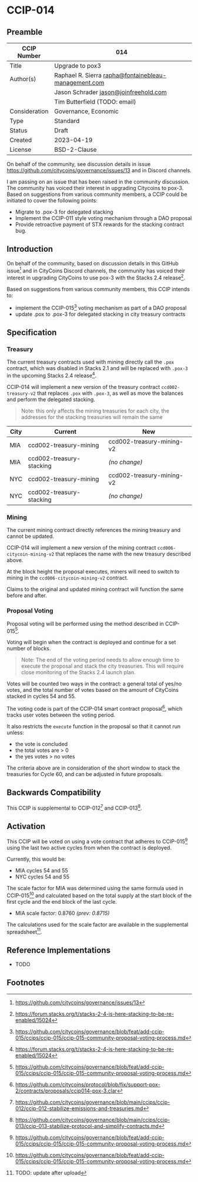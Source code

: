 # CCIP-014

## Preamble

| CCIP Number   | 014                                                  |
| ------------- | ---------------------------------------------------- |
| Title         | Upgrade to pox3                                      |
| Author(s)     | Raphael R. Sierra rapha@fontainebleau-management.com |
|               | Jason Schrader jason@joinfreehold.com                |
|               | Tim Butterfield (TODO: email)                        |
| Consideration | Governance, Economic                                 |
| Type          | Standard                                             |
| Status        | Draft                                                |
| Created       | 2023-04-19                                           |
| License       | BSD-2-Clause                                         |

On behalf of the community, see discussion details in issue https://github.com/citycoins/governance/issues/13 and in Discord channels.

I am passing on an issue that has been raised in the community discussion. The community has voiced their interest in upgrading Citycoins to pox-3. Based on suggestions from various community members, a CCIP could be initiated to cover the following points:

- Migrate to .pox-3 for delegated stacking
- Implement the CCIP-011 style voting mechanism through a DAO proposal
- Provide retroactive payment of STX rewards for the stacking contract bug.

## Introduction

On behalf of the community, based on discussion details in this GitHub issue[^1] and in CityCoins Discord channels, the community has voiced their interest in upgrading CityCoins to use pox-3 with the Stacks 2.4 release[^2].

Based on suggestions from various community members, this CCIP intends to:

- implement the CCIP-015[^3] voting mechanism as part of a DAO proposal
- update .pox to .pox-3 for delegated stacking in city treasury contracts

## Specification

### Treasury

The current treasury contracts used with mining directly call the `.pox` contract, which was disabled in Stacks 2.1 and will be replaced with `.pox-3` in the upcoming Stacks 2.4 release[^2].

CCIP-014 will implement a new version of the treasury contract `ccd002-treasury-v2` that replaces `.pox` with `.pox-3`, as well as move the balances and perform the delegated stacking.

> Note: this only affects the mining treasuries for each city, the addresses for the stacking treasuries will remain the same

| City | Current                  | New                       |
| ---- | ------------------------ | ------------------------- |
| MIA  | ccd002-treasury-mining   | ccd002-treasury-mining-v2 |
| MIA  | ccd002-treasury-stacking | _(no change)_             |
| NYC  | ccd002-treasury-mining   | ccd002-treasury-mining-v2 |
| NYC  | ccd002-treasury-stacking | _(no change)_             |

### Mining

The current mining contract directly references the mining treasury and cannot be updated.

CCIP-014 will implement a new version of the mining contract `ccd006-citycoin-mining-v2` that replaces the name with the new treasury described above.

At the block height the proposal executes, miners will need to switch to mining in the `ccd006-citycoin-mining-v2` contract.

Claims to the original and updated mining contract will function the same before and after.

### Proposal Voting

Proposal voting will be performed using the method described in CCIP-015[^3].

Voting will begin when the contract is deployed and continue for a set number of blocks.

> Note: The end of the voting period needs to allow enough time to execute the proposal and stack the city treasuries. This will require close monitoring of the Stacks 2.4 launch plan.

Votes will be counted two ways in the contract: a general total of yes/no votes, and the total number of votes based on the amount of CityCoins stacked in cycles 54 and 55.

The voting code is part of the CCIP-014 smart contract proposal[^4], which tracks user votes between the voting period.

It also restricts the `execute` function in the proposal so that it cannot run unless:

- the vote is concluded
- the total votes are > 0
- the yes votes > no votes

The criteria above are in consideration of the short window to stack the treasuries for Cycle 60, and can be adjusted in future proposals.

## Backwards Compatibility

This CCIP is supplemental to CCIP-012[^5] and CCIP-013[^6].

## Activation

This CCIP will be voted on using a vote contract that adheres to CCIP-015[^3] using the last two active cycles from when the contract is deployed.

Currently, this would be:

- MIA cycles 54 and 55
- NYC cycles 54 and 55

The scale factor for MIA was determined using the same formula used in CCIP-015[^3] and calculated based on the total supply at the start block of the first cycle and the end block of the last cycle.

- MIA scale factor: 0.8760 _(prev: 0.8715)_

The calculations used for the scale factor are available in the supplemental spreadsheet[^7].

## Reference Implementations

- TODO

## Footnotes

[^1]: https://github.com/citycoins/governance/issues/13
[^2]: https://forum.stacks.org/t/stacks-2-4-is-here-stacking-to-be-re-enabled/15024
[^3]: https://github.com/citycoins/governance/blob/feat/add-ccip-015/ccips/ccip-015/ccip-015-community-proposal-voting-process.md
[^4]: https://github.com/citycoins/protocol/blob/fix/support-pox-2/contracts/proposals/ccip014-pox-3.clar
[^5]: https://github.com/citycoins/governance/blob/main/ccips/ccip-012/ccip-012-stabilize-emissions-and-treasuries.md
[^6]: https://github.com/citycoins/governance/blob/main/ccips/ccip-013/ccip-013-stabilize-protocol-and-simplify-contracts.md
[^7]: TODO: update after upload
